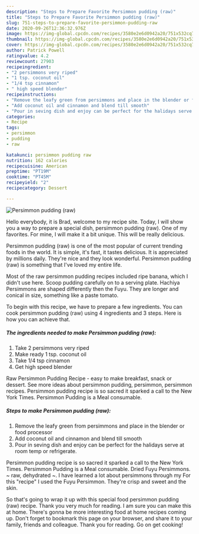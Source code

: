 ```yaml
---
description: "Steps to Prepare Favorite Persimmon pudding (raw)"
title: "Steps to Prepare Favorite Persimmon pudding (raw)"
slug: 751-steps-to-prepare-favorite-persimmon-pudding-raw
date: 2020-09-26T12:36:32.976Z
image: https://img-global.cpcdn.com/recipes/3580e2e6d0942a20/751x532cq70/persimmon-pudding-raw-recipe-main-photo.jpg
thumbnail: https://img-global.cpcdn.com/recipes/3580e2e6d0942a20/751x532cq70/persimmon-pudding-raw-recipe-main-photo.jpg
cover: https://img-global.cpcdn.com/recipes/3580e2e6d0942a20/751x532cq70/persimmon-pudding-raw-recipe-main-photo.jpg
author: Patrick Powell
ratingvalue: 4.2
reviewcount: 27903
recipeingredient:
- "2 persimmons very riped"
- "1 tsp. coconut oil"
- "1/4 tsp cinnamon"
- " high speed blender"
recipeinstructions:
- "Remove the leafy green from persimmons and place in the blender or food processor"
- "Add coconut oil and cinnamon and blend till smooth"
- "Pour in seving dish and enjoy can be perfect for the halidays serve at room temp or refrigerate."
categories:
- Recipe
tags:
- persimmon
- pudding
- raw

katakunci: persimmon pudding raw 
nutrition: 162 calories
recipecuisine: American
preptime: "PT19M"
cooktime: "PT45M"
recipeyield: "2"
recipecategory: Dessert

---
```



![Persimmon pudding (raw)](https://img-global.cpcdn.com/recipes/3580e2e6d0942a20/751x532cq70/persimmon-pudding-raw-recipe-main-photo.jpg)

Hello everybody, it is Brad, welcome to my recipe site. Today, I will show you a way to prepare a special dish, persimmon pudding (raw). One of my favorites. For mine, I will make it a bit unique. This will be really delicious.

Persimmon pudding (raw) is one of the most popular of current trending foods in the world. It is simple, it's fast, it tastes delicious. It is appreciated by millions daily. They're nice and they look wonderful. Persimmon pudding (raw) is something that I've loved my entire life.

Most of the raw persimmon pudding recipes included ripe banana, which I didn&#39;t use here. Scoop pudding carefully on to a serving plate. Hachiya Persimmons are shaped differently then the Fuyu. They are longer and conical in size, something like a paste tomato.


To begin with this recipe, we have to prepare a few ingredients. You can cook persimmon pudding (raw) using 4 ingredients and 3 steps. Here is how you can achieve that.

<!--inarticleads1-->

##### The ingredients needed to make Persimmon pudding (raw):

1. Take 2 persimmons very riped
1. Make ready 1 tsp. coconut oil
1. Take 1/4 tsp cinnamon
1. Get  high speed blender


Raw Persimmon Pudding Recipe - easy to make breakfast, snack or dessert. See more ideas about persimmon pudding, persimmon, persimmon recipes. Persimmon pudding recipe is so sacred it sparked a call to the New York Times. Persimmon Pudding is a Meal consumable. 

<!--inarticleads2-->

##### Steps to make Persimmon pudding (raw):

1. Remove the leafy green from persimmons and place in the blender or food processor
1. Add coconut oil and cinnamon and blend till smooth
1. Pour in seving dish and enjoy can be perfect for the halidays serve at room temp or refrigerate.


Persimmon pudding recipe is so sacred it sparked a call to the New York Times. Persimmon Pudding is a Meal consumable. Dried Fuyu Persimmons. ~ raw, dehydrated ~. I have learned a lot about persimmons through my For this &#34;recipe&#34; I used the Fuyu Persimmon. They&#39;re crisp and sweet and the skin. 

So that's going to wrap it up with this special food persimmon pudding (raw) recipe. Thank you very much for reading. I am sure you can make this at home. There's gonna be more interesting food at home recipes coming up. Don't forget to bookmark this page on your browser, and share it to your family, friends and colleague. Thank you for reading. Go on get cooking!
